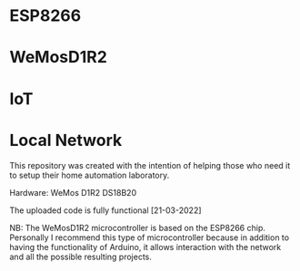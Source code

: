# ESP8266
# WeMosD1R2
# IoT
# Local Network

This repository was created with the intention of helping those who need it to setup their home automation laboratory.

Hardware:
WeMos D1R2
DS18B20

The uploaded code is fully functional [21-03-2022]

NB: The WeMosD1R2 microcontroller is based on the ESP8266 chip. Personally I recommend this type of microcontroller because 
in addition to having the functionality of Arduino, it allows interaction with the network and all the possible resulting projects.
